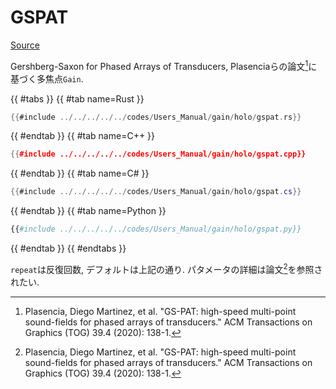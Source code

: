 # GSPAT
[Source](https://github.com/shinolab/autd3-rs/blob/v34.0.0/autd3-gain-holo/src/linear_synthesis/gspat.rs)

Gershberg-Saxon for Phased Arrays of Transducers, Plasenciaらの論文[^plasencia2020]に基づく多焦点`Gain`.

{{ #tabs }}
{{ #tab name=Rust }}
```rust
{{#include ../../../../../codes/Users_Manual/gain/holo/gspat.rs}}
```
{{ #endtab }}
{{ #tab name=C++ }}
```cpp
{{#include ../../../../../codes/Users_Manual/gain/holo/gspat.cpp}}
```
{{ #endtab }}
{{ #tab name=C# }}
```cs
{{#include ../../../../../codes/Users_Manual/gain/holo/gspat.cs}}
```
{{ #endtab }}
{{ #tab name=Python }}
```python
{{#include ../../../../../codes/Users_Manual/gain/holo/gspat.py}}
```
{{ #endtab }}
{{ #endtabs }}

`repeat`は反復回数, デフォルトは上記の通り.
パタメータの詳細は論文[^plasencia2020]を参照されたい.

[^plasencia2020]: Plasencia, Diego Martinez, et al. "GS-PAT: high-speed multi-point sound-fields for phased arrays of transducers." ACM Transactions on Graphics (TOG) 39.4 (2020): 138-1.
